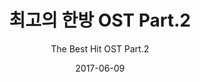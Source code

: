 ---
title: "최고의 한방 OST Part.2"
subtitle: "The Best Hit OST Part.2"
description: "OST"
icon: "library_music"
weight: 6200000000
date: 2017-06-09
images: ["/docs/ost12-the-best-hit/the-best-hit.jpg"]
---